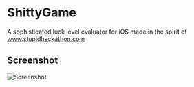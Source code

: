 # ShittyGame
A sophisticated luck level evaluator for iOS made in the spirit of www.stupidhackathon.com
## Screenshot
![Screenshot](https://cloud.githubusercontent.com/assets/7681406/15274066/b7c96184-1aaa-11e6-8ce2-f7569e8cafc9.png)
